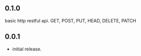## 0.1.0

basic http restful api.
GET, POST, PUT, HEAD, DELETE, PATCH

## 0.0.1

* initial release.

